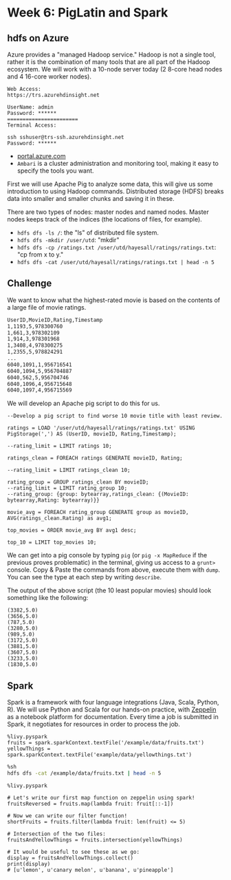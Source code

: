# Week 6: PigLatin and Spark

## hdfs on Azure

Azure provides a "managed Hadoop service." Hadoop is not a single tool, rather it is the combination of many tools that are all part of the Hadoop ecosystem. We will work with a 10-node server today (2 8-core head nodes and 4 16-core worker nodes).

```
Web Access:
https://trs.azurehdinsight.net

UserName: admin
Password: ******
=======================
Terminal Access:

ssh sshuser@trs-ssh.azurehdinsight.net
Password: ******
```

* [portal.azure.com](portal.azure.com)
* `Ambari` is a cluster administration and monitoring tool, making it easy to specify the tools you want.

First we will use Apache Pig to analyze some data, this will give us some introduction to using Hadoop commands. Distributed storage (HDFS) breaks data into smaller and smaller chunks and saving it in these.

There are two types of nodes: master nodes and named nodes. Master nodes keeps track of the indices (the locations of files, for example).

* `hdfs dfs -ls /`: the "ls" of distributed file system.
* `hdfs dfs -mkdir /user/utd`: "mkdir"
* `hdfs dfs -cp /ratings.txt /user/utd/hayesall/ratings/ratings.txt`: "cp from x to y."
* `hdfs dfs -cat /user/utd/hayesall/ratings/ratings.txt | head -n 5`

## Challenge

We want to know what the highest-rated movie is based on the contents of a large file of movie ratings.

```bash
UserID,MovieID,Rating,Timestamp
1,1193,5,978300760
1,661,3,978302109
1,914,3,978301968
1,3408,4,978300275
1,2355,5,978824291
...
6040,1091,1,956716541
6040,1094,5,956704887
6040,562,5,956704746
6040,1096,4,956715648
6040,1097,4,956715569
```

We will develop an Apache pig script to do this for us.

```PigLatin
--Develop a pig script to find worse 10 movie title with least review.

ratings = LOAD '/user/utd/hayesall/ratings/ratings.txt' USING PigStorage(',') AS (UserID, movieID, Rating,Timestamp);

--rating_limit = LIMIT ratings 10;

ratings_clean = FOREACH ratings GENERATE movieID, Rating;

--rating_limit = LIMIT ratings_clean 10;

rating_group = GROUP ratings_clean BY movieID;
--rating_limit = LIMIT rating_group 10;
--rating_group: {group: bytearray,ratings_clean: {(MovieID: bytearray,Rating: bytearray)}}

movie_avg = FOREACH rating_group GENERATE group as movieID, AVG(ratings_clean.Rating) as avg1;

top_movies = ORDER movie_avg BY avg1 desc;

top_10 = LIMIT top_movies 10;
```

We can get into a pig console by typing `pig` (or `pig -x MapReduce` if the previous proves problematic) in the terminal, giving us access to a `grunt>` console. Copy & Paste the commands from above, execute them with `dump`. You can see the type at each step by writing `describe`.

The output of the above script (the 10 least popular movies) should look something like the following:

```PigLatin
(3382,5.0)
(3656,5.0)
(787,5.0)
(3280,5.0)
(989,5.0)
(3172,5.0)
(3881,5.0)
(3607,5.0)
(3233,5.0)
(1830,5.0)
```

## Spark

Spark is a framework with four language integrations (Java, Scala, Python, R). We will use Python and Scala for our hands-on practice, with [Zeppelin](zeppelin.apache.org) as a notebook platform for documentation. Every time a job is submitted in Spark, it negotiates for resources in order to process the job.

```pyspark
%livy.pyspark
fruits = spark.sparkContext.textFile('/example/data/fruits.txt')
yellowThings = spark.sparkContext.textFile('example/data/yellowthings.txt')
```

```sh
%sh
hdfs dfs -cat /example/data/fruits.txt | head -n 5
```

```pyspark
%livy.pyspark

# Let's write our first map function on zeppelin using spark!
fruitsReversed = fruits.map(lambda fruit: fruit[::-1])

# Now we can write our filter function!
shortFruits = fruits.filter(lambda fruit: len(fruit) <= 5)

# Intersection of the two files:
fruitsAndYellowThings = fruits.intersection(yellowThings)

# It would be useful to see these as we go:
display = fruitsAndYellowThings.collect()
print(display)
# [u'lemon', u'canary melon', u'banana', u'pineapple']
```